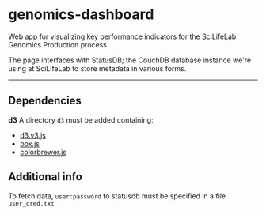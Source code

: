 genomics-dashboard
==================
Web app for visualizing key performance indicators for the SciLifeLab Genomics Production process.

The page interfaces with StatusDB; the CouchDB database instance we're using at SciLifeLab to store metadata in 
various forms.

--------------------------------------------------------

Dependencies
------------

**d3**
A directory `d3` must be added containing:

- [d3.v3.js](http://d3js.org/d3.v3.zip)
- [box.js](http://bl.ocks.org/mbostock/4061502) 
- [colorbrewer.js](https://github.com/mbostock/d3/blob/master/lib/colorbrewer/colorbrewer.js)

Additional info
---------------

To fetch data, `user:password` to statusdb must be specified in a file `user_cred.txt`
